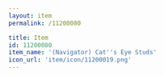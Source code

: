 ```yaml
---
layout: item
permalink: /11200080

title: Item
id: 11200080
item_name: '(Navigator) Cat''s Eye Studs'
icon_url: 'item/icon/11200019.png'
---
```

